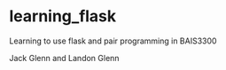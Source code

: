 # learning_flask
Learning to use flask and pair programming in BAIS3300

Jack Glenn and Landon Glenn